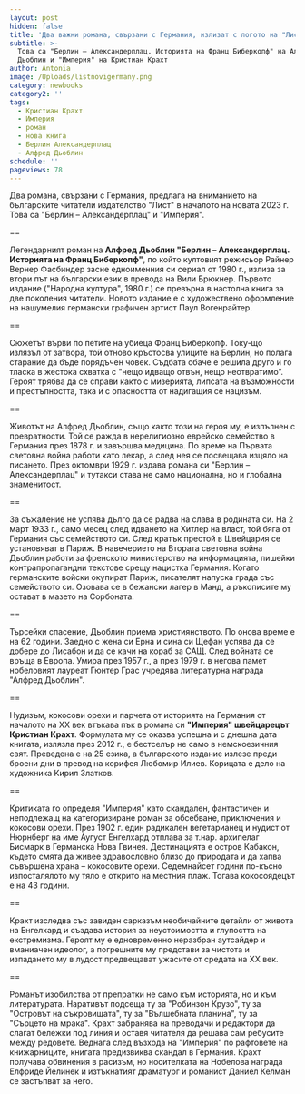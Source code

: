 ```yaml
---
layout: post
hidden: false
title: 'Два важни романа, свързани с Германия, излизат с логото на "Лист"'
subtitle: >-
  Това са "Берлин – Александерплац. Историята на Франц Биберкопф" на Алфред
  Дьоблин и "Империя" на Кристиан Крахт
author: Antonia
image: /Uploads/listnovigermany.png
category: newbooks
category2: ''
tags:
  - Кристиан Крахт
  - Империя
  - роман
  - нова книга
  - Берлин Александерплац
  - Алфред Дьоблин
schedule: ''
pageviews: 78
---
```

Два романа, свързани с Германия, предлага на вниманието на българските читатели издателство "Лист" в началото на новата 2023 г. Това са "Берлин – Александерплац" и "Империя".

\==

Легендарният роман на **Алфред Дьоблин "Берлин – Александерплац. Историята на Франц Биберкопф"**, по който култовият режисьор Райнер Вернер Фасбиндер засне едноименния си сериал от 1980 г., излиза за втори път на български език в превода на Вили Брюкнер. Първото издание ("Народна култура", 1980 г.) се превърна в настолна книга за две поколения читатели. Новото издание е с художествено оформление на нашумелия германски графичен артист Паул Вогенрайтер. 

\==

Сюжетът върви по петите на убиеца Франц Биберкопф. Току-що излязъл от затвора, той отново кръстосва улиците на Берлин, но полага старание да бъде порядъчен човек. Съдбата обаче е решила друго и го тласка в жестока схватка с "нещо идващо отвън, нещо неотвратимо”. Героят трябва да се справи както с мизерията, липсата на възможности и престъпността, така и с опасността от надигащия се нацизъм. 

\==

Животът на Алфред Дьоблин, също както този на героя му, е изпълнен с превратности. Той се ражда в нерелигиозно еврейско семейство в Германия през 1878 г. и завършва медицина. По време на Първата световна война работи като лекар, а след нея се посвещава изцяло на писането. През октомври 1929 г. издава романа си "Берлин – Александерплац" и тутакси става не само национална, но и глобална знаменитост. 

\==

За съжаление не успява дълго да се радва на слава в родината си. На 2 март 1933 г., само  месец след идването на Хитлер на власт, той бяга от Германия със семейството си. След кратък престой в Швейцария се установяват в Париж. В навечерието на Втората световна война Дьоблин работи за френското министерство на информацията, пишейки контрапропагандни текстове срещу нацистка Германия. Когато германските войски окупират Париж, писателят напуска града със семейството си. Озовава се в бежански лагер в Манд, а ръкописите му остават в мазето на Сорбоната. 

\==

Търсейки спасение, Дьоблин приема християнството. По онова време е на 62 години. Заедно с жена си Ерна и сина си Щефан успява да се добере до Лисабон и да се качи на кораб за САЩ. След войната се връща в Европа. Умира през 1957 г., а през 1979 г. в негова памет нобеловият лауреат Гюнтер Грас учредява литературна награда "Алфред Дьоблин". 

\==

Нудизъм, кокосови орехи и парчета от историята на Германия от началото на ХХ век втъкава пък в романа си **"Империя" швейцарецът Кристиан Крахт**. Формулата му се оказва успешна и с днешна дата книгата, излязла през 2012 г., е бестселър не само в немскоезичния свят. Преведена е на 25 езика, а българското издание излезе преди броени дни в превод на корифея Любомир Илиев. Корицата е дело на художника Кирил Златков.

\==

Критиката го определя "Империя" като скандален, фантастичен и неподлежащ на категоризиране роман за обсебване, приключения и кокосови орехи. През 1902 г. един радикален вегетарианец и нудист от Нюрнберг на име Аугуст Енгелхард отплава за т.нар. архипелаг Бисмарк в Германска Нова Гвинея. Дестинацията е остров Кабакон, където смята да живее здравословно близо до природата и да хапва съвършена храна – кокосовите орехи. Седемнайсет години по-късно изпосталялото му тяло е открито на местния плаж. Тогава кокосоядецът е на 43 години. 

\==

Крахт изследва със завиден сарказъм необичайните детайли от живота на Енгелхард и създава история за неустоимостта и глупостта на екстремизма. Героят му е едновременно неразбран аутсайдер и вманиачен идеолог, а погрешните му представи за чистота и изпадането му в лудост предвещават ужасите от средата на ХХ век. 

\==

Романът изобилства от препратки не само към историята, но и към литературата. Наративът подсеща ту за "Робинзон Крузо", ту за "Островът на съкровищата", ту за "Вълшебната планина", ту за "Сърцето на мрака". Крахт забранява на преводачи и редактори да слагат бележки под линия и оставя читателя да решава сам ребусите между редовете. Веднага след  възхода на "Империя" по рафтовете на книжарниците, книгата предизвиква скандал в Германия. Крахт получава обвинения в расизъм, но носителката на Нобелова награда Елфриде Йелинек и изтъкнатият драматург и романист Даниел Келман се застъпват за него.
